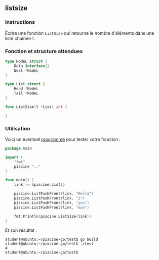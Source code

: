 ## listsize

### Instructions

Écrire une fonction `ListSize` qui retourne le nombre d'éléments dans une liste chaînée `l`.

### Fonction et structure attendues

```go
type NodeL struct {
	Data interface{}
	Next *NodeL
}

type List struct {
	Head *NodeL
	Tail *NodeL
}

func ListSize(l *List) int {

}
```

### Utilisation

Voici un éventuel [programme](TODO-LINK) pour tester votre fonction :

```go
package main

import (
	"fmt"
	piscine ".."
)

func main() {
	link := &piscine.List{}

	piscine.ListPushFront(link, "Hello")
	piscine.ListPushFront(link, "2")
	piscine.ListPushFront(link, "you")
	piscine.ListPushFront(link, "man")

	fmt.Println(piscine.ListSize(link))
}

```

Et son résultat :

```console
student@ubuntu:~/piscine-go/test$ go build
student@ubuntu:~/piscine-go/test$ ./test
4
student@ubuntu:~/piscine-go/test$
```
